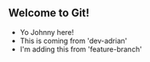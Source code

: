 ## Welcome to Git!

- Yo Johnny here!
- This is coming from 'dev-adrian'
- I'm adding this from 'feature-branch'
